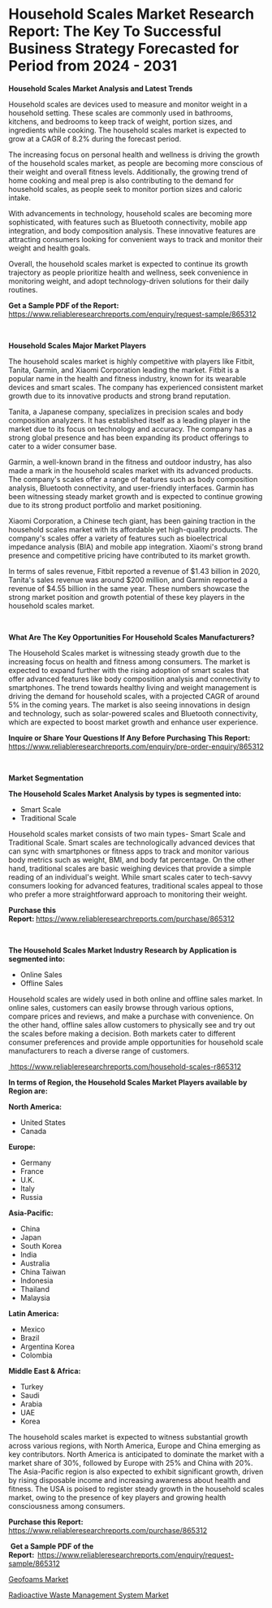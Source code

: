 <p><h1>Household Scales Market Research Report: The Key To Successful Business Strategy Forecasted for Period from 2024 - 2031</h1></p><p><strong>Household Scales Market Analysis and Latest Trends</strong></p>
<p><p>Household scales are devices used to measure and monitor weight in a household setting. These scales are commonly used in bathrooms, kitchens, and bedrooms to keep track of weight, portion sizes, and ingredients while cooking. The household scales market is expected to grow at a CAGR of 8.2% during the forecast period.</p><p>The increasing focus on personal health and wellness is driving the growth of the household scales market, as people are becoming more conscious of their weight and overall fitness levels. Additionally, the growing trend of home cooking and meal prep is also contributing to the demand for household scales, as people seek to monitor portion sizes and caloric intake.</p><p>With advancements in technology, household scales are becoming more sophisticated, with features such as Bluetooth connectivity, mobile app integration, and body composition analysis. These innovative features are attracting consumers looking for convenient ways to track and monitor their weight and health goals.</p><p>Overall, the household scales market is expected to continue its growth trajectory as people prioritize health and wellness, seek convenience in monitoring weight, and adopt technology-driven solutions for their daily routines.</p></p>
<p><strong>Get a Sample PDF of the Report:&nbsp;</strong> <a href="https://www.reliableresearchreports.com/enquiry/request-sample/865312">https://www.reliableresearchreports.com/enquiry/request-sample/865312</a></p>
<p>&nbsp;</p>
<p><strong>Household Scales Major Market Players</strong></p>
<p><p>The household scales market is highly competitive with players like Fitbit, Tanita, Garmin, and Xiaomi Corporation leading the market. Fitbit is a popular name in the health and fitness industry, known for its wearable devices and smart scales. The company has experienced consistent market growth due to its innovative products and strong brand reputation.</p><p>Tanita, a Japanese company, specializes in precision scales and body composition analyzers. It has established itself as a leading player in the market due to its focus on technology and accuracy. The company has a strong global presence and has been expanding its product offerings to cater to a wider consumer base.</p><p>Garmin, a well-known brand in the fitness and outdoor industry, has also made a mark in the household scales market with its advanced products. The company's scales offer a range of features such as body composition analysis, Bluetooth connectivity, and user-friendly interfaces. Garmin has been witnessing steady market growth and is expected to continue growing due to its strong product portfolio and market positioning.</p><p>Xiaomi Corporation, a Chinese tech giant, has been gaining traction in the household scales market with its affordable yet high-quality products. The company's scales offer a variety of features such as bioelectrical impedance analysis (BIA) and mobile app integration. Xiaomi's strong brand presence and competitive pricing have contributed to its market growth.</p><p>In terms of sales revenue, Fitbit reported a revenue of $1.43 billion in 2020, Tanita's sales revenue was around $200 million, and Garmin reported a revenue of $4.55 billion in the same year. These numbers showcase the strong market position and growth potential of these key players in the household scales market.</p></p>
<p>&nbsp;</p>
<p><strong>What Are The Key Opportunities For Household Scales Manufacturers?</strong></p>
<p><p>The Household Scales market is witnessing steady growth due to the increasing focus on health and fitness among consumers. The market is expected to expand further with the rising adoption of smart scales that offer advanced features like body composition analysis and connectivity to smartphones. The trend towards healthy living and weight management is driving the demand for household scales, with a projected CAGR of around 5% in the coming years. The market is also seeing innovations in design and technology, such as solar-powered scales and Bluetooth connectivity, which are expected to boost market growth and enhance user experience.</p></p>
<p><strong>Inquire or Share Your Questions If Any Before Purchasing This Report:</strong> <a href="https://www.reliableresearchreports.com/enquiry/pre-order-enquiry/865312">https://www.reliableresearchreports.com/enquiry/pre-order-enquiry/865312</a></p>
<p>&nbsp;</p>
<p><strong>Market Segmentation</strong></p>
<p><strong>The Household Scales Market Analysis by types is segmented into:</strong></p>
<p><ul><li>Smart Scale</li><li>Traditional Scale</li></ul></p>
<p><p>Household scales market consists of two main types- Smart Scale and Traditional Scale. Smart scales are technologically advanced devices that can sync with smartphones or fitness apps to track and monitor various body metrics such as weight, BMI, and body fat percentage. On the other hand, traditional scales are basic weighing devices that provide a simple reading of an individual's weight. While smart scales cater to tech-savvy consumers looking for advanced features, traditional scales appeal to those who prefer a more straightforward approach to monitoring their weight.</p></p>
<p><strong>Purchase this Report:&nbsp;</strong><a href="https://www.reliableresearchreports.com/purchase/865312">https://www.reliableresearchreports.com/purchase/865312</a></p>
<p>&nbsp;</p>
<p><strong>The Household Scales Market Industry Research by Application is segmented into:</strong></p>
<p><ul><li>Online Sales</li><li>Offline Sales</li></ul></p>
<p><p>Household scales are widely used in both online and offline sales market. In online sales, customers can easily browse through various options, compare prices and reviews, and make a purchase with convenience. On the other hand, offline sales allow customers to physically see and try out the scales before making a decision. Both markets cater to different consumer preferences and provide ample opportunities for household scale manufacturers to reach a diverse range of customers.</p></p>
<p><a href="https://www.reliableresearchreports.com/household-scales-r865312">&nbsp;https://www.reliableresearchreports.com/household-scales-r865312</a></p>
<p><strong>In terms of Region, the Household Scales Market Players available by Region are:</strong></p>
<p>
    <p> <strong> North America: </strong>
        <ul>
            <li>United States</li>
            <li>Canada</li>
        </ul>
        </p> 
    <p> <strong> Europe: </strong>
        <ul>
            <li>Germany</li>
            <li>France</li>
            <li>U.K.</li>
            <li>Italy</li>
            <li>Russia</li>
        </ul>
        </p> 
    <p> <strong> Asia-Pacific: </strong>
        <ul>
            <li>China</li>
            <li>Japan</li>
            <li>South Korea</li>
            <li>India</li>
            <li>Australia</li>
            <li>China Taiwan</li>
            <li>Indonesia</li>
            <li>Thailand</li>
            <li>Malaysia</li>
        </ul>
        </p> 
    <p> <strong> Latin America: </strong>
        <ul>
            <li>Mexico</li>
            <li>Brazil</li>
            <li>Argentina Korea</li>
            <li>Colombia</li>
        </ul>
        </p> 
    <p> <strong> Middle East & Africa: </strong>
        <ul>
            <li>Turkey</li>
            <li>Saudi</li>
            <li>Arabia</li>
            <li>UAE</li>
            <li>Korea</li>
        </ul>
    </p>
    </p>
<p><p>The household scales market is expected to witness substantial growth across various regions, with North America, Europe and China emerging as key contributors. North America is anticipated to dominate the market with a market share of 30%, followed by Europe with 25% and China with 20%. The Asia-Pacific region is also expected to exhibit significant growth, driven by rising disposable income and increasing awareness about health and fitness. The USA is poised to register steady growth in the household scales market, owing to the presence of key players and growing health consciousness among consumers.</p></p>
<p><strong>Purchase this Report: </strong><a href="https://www.reliableresearchreports.com/purchase/865312">https://www.reliableresearchreports.com/purchase/865312</a></p>
<p>&nbsp;<strong>Get a Sample PDF of the Report:&nbsp;&nbsp;</strong><a href="https://www.reliableresearchreports.com/enquiry/request-sample/865312">https://www.reliableresearchreports.com/enquiry/request-sample/865312</a></p>
<p><strong></strong></p>
<p><p><a href="https://view.publitas.com/reportprime-1/global-geofoams-market-analysis-trends-forecasts-and-growth-opportunities-2024-2031-in-152-pages-report/">Geofoams Market</a></p><p><a href="https://github.com/ralphyjames/Market-Research-Report-List-1/blob/main/radioactive-waste-management-system-market.md">Radioactive Waste Management System Market</a></p></p>